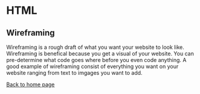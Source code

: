 # HTML

## Wireframing

Wireframing is a rough draft of what you want your website to look like. Wireframing is benefical because you get a visual of your website. You can pre-determine what code goes where before you even code anything. A good example of wireframing consist of everything you want on your website ranging from text to imgages you want to add.





[Back to home page](../reading-notes-102d43/README.md)
